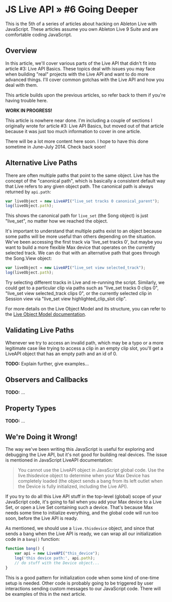 # JS Live API » #6 Going Deeper

This is the 5th of a series of articles about hacking on Ableton Live with JavaScript. These articles assume you own Ableton Live 9 Suite and are comfortable coding JavaScript.

## Overview

In this article, we'll cover various parts of the Live API that didn't fit into article #3: Live API Basics. These topics deal with issues you may face when building "real" projects with the Live API and want to do more advanced things. I'll cover common gotchas with the Live API and how you deal with them.

This article builds upon the previous articles, so refer back to them if you're having trouble here.

**WORK IN PROGRESS!**

This article is nowhere near done. I'm including a couple of sections I originally wrote for article #3: Live API Basics, but moved out of that article because it was just too much information to cover in one article.

There will be a lot more content here soon. I hope to have this done sometime in June-July 2014. Check back soon!

## Alternative Live Paths

There are often multiple paths that point to the same object. Live has the concept of the "canonical path", which is basically a consistent default way that Live refers to any given object path. The canonical path is always returned by `api.path`:

```javascript
var liveObject = new LiveAPI("live_set tracks 0 canonical_parent");
log(liveObject.path);
```

This shows the canonical path for `live_set` (the Song object) is just "live_set", no matter how we reached the object.

It's important to understand that multiple paths exist to an object because some paths will be more useful than others depending on the situation. We've been accessing the first track via 'live_set tracks 0', but maybe you want to build a more flexible Max device that operates on the currently selected track. We can do that with an alternative path that goes through the Song.View object:

```javascript
var liveObject = new LiveAPI("live_set view selected_track");
log(liveObject.path);
```

Try selecting different tracks in Live and re-running the script. Similarly, we could get to a particular clip via paths such as "live_set tracks 0 clips 0", "live_set view selected_track clips 0", or the currently selected clip in Session view via "live_set view highlighted_clip_slot clip".

For more details on the Live Object Model and its structure, you can refer to the [Live Object Model documentation](https://docs.cycling74.com/legacy/max8/vignettes/live_object_model).

## Validating Live Paths

Whenever we try to access an invalid path, which may be a typo or a more legitimate case like trying to access a clip in an empty clip slot, you'll get a LiveAPI object that has an empty path and an id of 0.

**TODO:** Explain further, give examples...

## Observers and Callbacks

**TODO:** ...

## Property Types

**TODO:** ...

## We're Doing it Wrong!

The way we've been writing this JavaScript is useful for exploring and debugging the Live API, but it's not good for building real devices. The issue is mentioned in JavaScript LiveAPI documentation:

> You cannot use the LiveAPI object in JavaScript global code. Use the live.thisdevice object to determine when your Max Device has completely loaded (the object sends a bang from its left outlet when the Device is fully initialized, including the Live API).

If you try to do all this Live API stuff in the top-level (global) scope of your JavaScript code, it's going to fail when you add your Max device to a Live Set, or open a Live Set containing such a device. That's because Max needs some time to initialize everything, and the global code will run too soon, before the Live API is ready.

As mentioned, we should use a `live.thisdevice` object, and since that sends a bang when the Live API is ready, we can wrap all our initialization code in a `bang()` function:

```javascript
function bang() {
    var api = new LiveAPI("this_device");
    log('this device path:', api.path);
    // do stuff with the Device object...
}
```

This is a good pattern for initialization code when some kind of one-time setup is needed. Other code is probably going to be triggered by user interactions sending custom messages to our JavaScript code. There will be examples of this in the next article.
